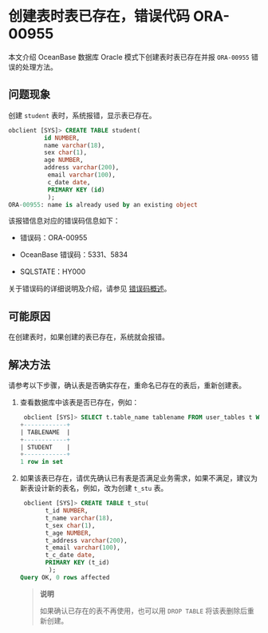 # 创建表时表已存在，错误代码 ORA-00955

本文介绍 OceanBase 数据库 Oracle 模式下创建表时表已存在并报 `ORA-00955` 错误的处理方法。

## 问题现象

创建 `student` 表时，系统报错，显示表已存在。

```sql
obclient [SYS]> CREATE TABLE student(
          id NUMBER,
          name varchar(18),
          sex char(1),
          age NUMBER,
          address varchar(200),
           email varchar(100),
           c_date date,
           PRIMARY KEY (id)
           );
ORA-00955: name is already used by an existing object
```

该报错信息对应的错误码信息如下：

* 错误码：ORA-00955

* OceanBase 错误码：5331、5834

* SQLSTATE：HY000

关于错误码的详细说明及介绍，请参见 [错误码概述](../../../7.reference/5.system-reference/7.error-code-for-oracle/1.use-error-information.md)。

## 可能原因

在创建表时，如果创建的表已存在，系统就会报错。

## 解决方法

请参考以下步骤，确认表是否确实存在，重命名已存在的表后，重新创建表。

1. 查看数据库中该表是否已存在，例如：

   ```sql
    obclient [SYS]> SELECT t.table_name tablename FROM user_tables t WHERE table_name = 'student';
   +------------+
   | TABLENAME  |
   +------------+
   | STUDENT    |
   +------------+
   1 row in set
   ```

2. 如果该表已存在，请优先确认已有表是否满足业务需求，如果不满足，建议为新表设计新的表名，例如，改为创建 `t_stu` 表。

   ```sql
    obclient [SYS]> CREATE TABLE t_stu(
          t_id NUMBER,
          t_name varchar(18),
          t_sex char(1),
          t_age NUMBER,
          t_address varchar(200),
          t_email varchar(100),
          t_c_date date,
          PRIMARY KEY (t_id)
           );
   Query OK, 0 rows affected
   ```

   >**说明**
   >
   >如果确认已存在的表不再使用，也可以用 `DROP TABLE` 将该表删除后重新创建。

